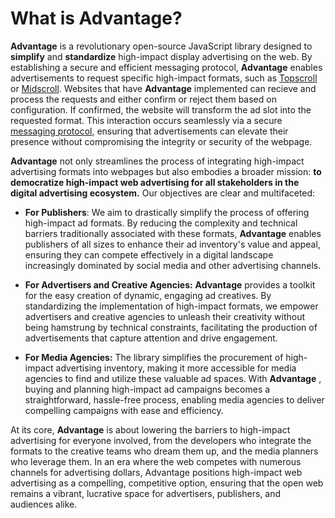 # What is Advantage?

**Advantage** is a revolutionary open-source JavaScript library designed to **simplify** and **standardize** high-impact display advertising on the web. By establishing a secure and efficient messaging protocol, **Advantage** enables advertisements to request specific high-impact formats, such as [Topscroll](/docs/formats/topscroll) or [Midscroll](/docs/formats/midscroll). Websites that have **Advantage** implemented can recieve and process the requests and either confirm or reject them based on configuration. If confirmed, the website will transform the ad slot into the requested format. This interaction occurs seamlessly via a secure [messaging protocol](./how.html#the-advantage-messaging-protocol), ensuring that advertisements can elevate their presence without compromising the integrity or security of the webpage.

**Advantage** not only streamlines the process of integrating high-impact advertising formats into webpages but also embodies a broader mission: **to democratize high-impact web advertising for all stakeholders in the digital advertising ecosystem.** Our objectives are clear and multifaceted:

-   **For Publishers**: We aim to drastically simplify the process of offering high-impact ad formats. By reducing the complexity and technical barriers traditionally associated with these formats, **Advantage** enables publishers of all sizes to enhance their ad inventory's value and appeal, ensuring they can compete effectively in a digital landscape increasingly dominated by social media and other advertising channels.

-   **For Advertisers and Creative Agencies:** **Advantage** provides a toolkit for the easy creation of dynamic, engaging ad creatives. By standardizing the implementation of high-impact formats, we empower advertisers and creative agencies to unleash their creativity without being hamstrung by technical constraints, facilitating the production of advertisements that capture attention and drive engagement.

-   **For Media Agencies:** The library simplifies the procurement of high-impact advertising inventory, making it more accessible for media agencies to find and utilize these valuable ad spaces. With **Advantage** , buying and planning high-impact ad campaigns becomes a straightforward, hassle-free process, enabling media agencies to deliver compelling campaigns with ease and efficiency.

At its core, **Advantage** is about lowering the barriers to high-impact advertising for everyone involved, from the developers who integrate the formats to the creative teams who dream them up, and the media planners who leverage them. In an era where the web competes with numerous channels for advertising dollars, Advantage positions high-impact web advertising as a compelling, competitive option, ensuring that the open web remains a vibrant, lucrative space for advertisers, publishers, and audiences alike.
